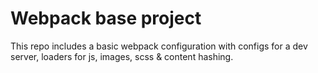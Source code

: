 # Webpack base project

This repo includes a basic webpack configuration with configs for a dev server, loaders for js, images, scss & content hashing.
